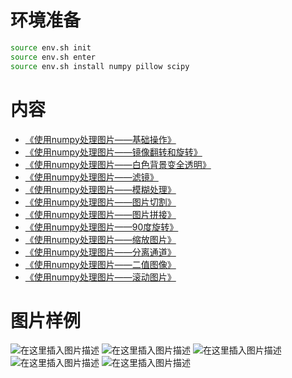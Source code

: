 # 环境准备
```bash
source env.sh init
source env.sh enter
source env.sh install numpy pillow scipy
```
# 内容
- [《使用numpy处理图片——基础操作》](https://github.com/f304646673/numpy-example/blob/main/basic)
- [《使用numpy处理图片——镜像翻转和旋转》](https://github.com/f304646673/numpy-example/blob/main/rot)
- [《使用numpy处理图片——白色背景变全透明》](https://github.com/f304646673/numpy-example/blob/main/iterating)
- [《使用numpy处理图片——滤镜》](https://github.com/f304646673/numpy-example/blob/main/filter)
- [《使用numpy处理图片——模糊处理》](https://github.com/f304646673/numpy-example/blob/main/blur)
- [《使用numpy处理图片——图片切割》](https://github.com/f304646673/numpy-example/blob/main/split)
- [《使用numpy处理图片——图片拼接》](https://github.com/f304646673/numpy-example/blob/main/stack)
- [《使用numpy处理图片——90度旋转》](https://github.com/f304646673/numpy-example/blob/main/rot90)
- [《使用numpy处理图片——缩放图片》](https://github.com/f304646673/numpy-example/blob/main/compress)
- [《使用numpy处理图片——分离通道》](https://github.com/f304646673/numpy-example/blob/main/rgb)
- [《使用numpy处理图片——二值图像》](https://github.com/f304646673/numpy-example/blob/main/blur)
- [《使用numpy处理图片——滚动图片》](https://github.com/f304646673/numpy-example/blob/main/roll)

# 图片样例
![在这里插入图片描述]([https://github.com/f304646673/numpy-example/blob/main/blur/median.png#pic_center)
![在这里插入图片描述]([https://github.com/f304646673/numpy-example/blob/main/blur/gaussianlaplace.png#pic_center)
![在这里插入图片描述]([https://github.com/f304646673/numpy-example/blob/main/blur/morphologicallaplace.png#pic_center)
![在这里插入图片描述]([https://github.com/f304646673/numpy-example/blob/main/blur/percentile.png#pic_center)
![在这里插入图片描述]([https://github.com/f304646673/numpy-example/blob/main/blur/correlate.png#pic_center)
